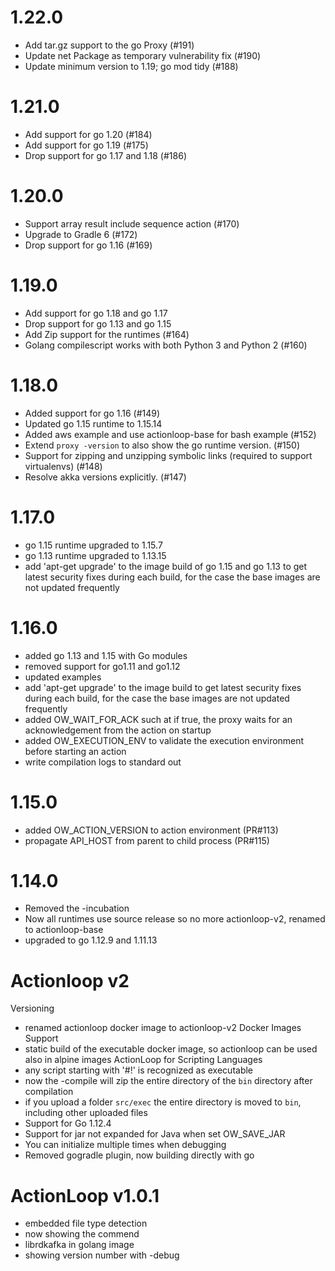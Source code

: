 <!--
#
# Licensed to the Apache Software Foundation (ASF) under one or more
# contributor license agreements.  See the NOTICE file distributed with
# this work for additional information regarding copyright ownership.
# The ASF licenses this file to You under the Apache License, Version 2.0
# (the "License"); you may not use this file except in compliance with
# the License.  You may obtain a copy of the License at
#
#     http://www.apache.org/licenses/LICENSE-2.0
#
# Unless required by applicable law or agreed to in writing, software
# distributed under the License is distributed on an "AS IS" BASIS,
# WITHOUT WARRANTIES OR CONDITIONS OF ANY KIND, either express or implied.
# See the License for the specific language governing permissions and
# limitations under the License.
#
-->
# 1.22.0
- Add tar.gz support to the go Proxy (#191)
- Update net Package as temporary vulnerability fix (#190)
- Update minimum version to 1.19; go mod tidy (#188)

# 1.21.0
- Add support for go 1.20 (#184)
- Add support for go 1.19 (#175)
- Drop support for go 1.17 and 1.18 (#186)

# 1.20.0
- Support array result include sequence action (#170)
- Upgrade to Gradle 6 (#172)
- Drop support for go 1.16 (#169)

# 1.19.0
- Add support for go 1.18 and go 1.17
- Drop support for go 1.13 and go 1.15
- Add Zip support for the runtimes (#164)
- Golang compilescript works with both Python 3 and Python 2 (#160)

# 1.18.0
- Added support for go 1.16 (#149)
- Updated go 1.15 runtime to 1.15.14
- Added aws example and use actionloop-base for bash example (#152)
- Extend `proxy -version` to also show the go runtime version. (#150)
- Support for zipping and unzipping symbolic links (required to support virtualenvs) (#148)
- Resolve akka versions explicitly. (#147)

# 1.17.0
- go 1.15 runtime upgraded to 1.15.7
- go 1.13 runtime upgraded to 1.13.15
- add 'apt-get upgrade' to the image build of go 1.15 and go 1.13 to get latest security fixes during each build, for the case the base images are not updated frequently

# 1.16.0
- added go 1.13 and 1.15 with Go modules
- removed support for go1.11 and go1.12
- updated examples
- add 'apt-get upgrade' to the image build to get latest security fixes during each build, for the case the base images are not updated frequently
- added OW_WAIT_FOR_ACK such at if true, the proxy waits for an acknowledgement from the action on startup
- added OW_EXECUTION_ENV to validate the execution environment before starting an action
- write compilation logs to standard out
# 1.15.0
- added OW_ACTION_VERSION to action environment (PR#113)
- propagate API_HOST from parent to child process (PR#115)

# 1.14.0
- Removed the -incubation
- Now all runtimes use source release so no more actionloop-v2, renamed to actionloop-base
- upgraded to go 1.12.9 and 1.11.13

# Actionloop v2
Versioning
- renamed actionloop docker image to actionloop-v2
Docker Images Support
- static build of the executable docker image, so actionloop can be used also in alpine images
ActionLoop for Scripting Languages
- any script starting with '#!' is recognized as executable
- now the -compile will zip the entire directory of the `bin` directory after compilation
- if you upload a folder `src/exec` the entire directory is moved to `bin`, including other uploaded files
- Support for Go 1.12.4
- Support for jar not expanded for Java when set OW_SAVE_JAR
- You can initialize multiple times when debugging
- Removed gogradle plugin, now building directly with go

# ActionLoop v1.0.1
- embedded file type detection
- now showing the commend
- librdkafka in golang image
- showing version number with -debug
